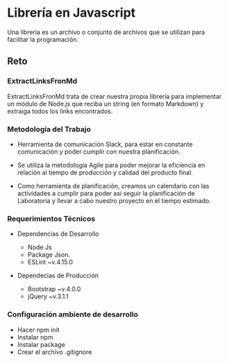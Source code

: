 
# Librería en Javascript

Una librería es un archivo o conjunto de archivos que se utilizan para facilitar la programación.


## Reto
### ExtractLinksFronMd

ExtractLinksFronMd trata de crear nuestra propia librería para implementar un módulo de Node.js que reciba un string (en formato Markdown) y extraiga todos los links encontrados.

### Metodología del Trabajo

* Herramienta de comunicación Slack, para estar en constante comunicación y poder cumplir con nuestra planificación.

* Se utiliza la metodología Agile para poder mejorar la eficiencia en relación al tiempo de producción y calidad del producto final.

* Como herramienta de planificación, creamos un calendario con las actividades a cumplir para poder así seguir la planificación de Laboratoria y llevar a cabo nuestro proyecto en el tiempo estimado.


### Requerimientos Técnicos

* Dependencias de Desarrollo
  
  + Node Js
  + Package Json.
  + ESLint ~v.4.15.0
  

* Dependecias de Producción
  
  + Bootstrap ~v.4.0.0
  + jQuery ~v.3.1.1
  

### Configuración ambiente de desarrollo

* Hacer npm init
* Instalar npm
* Instalar package
* Crear el archivo .gitignore

